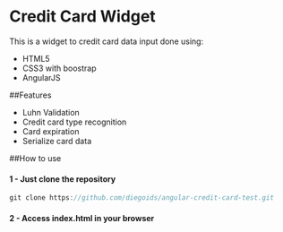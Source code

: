 Credit Card Widget
========

This is a widget to credit card data input done using:
* HTML5
* CSS3 with boostrap
* AngularJS

##Features
* Luhn Validation
* Credit card type recognition
* Card expiration
* Serialize card data


##How to use

#### 1 - Just clone the repository

```csharp
git clone https://github.com/diegoids/angular-credit-card-test.git
```

#### 2 - Access index.html in your browser